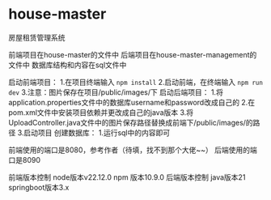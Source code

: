 # house-master
房屋租赁管理系统

前端项目在house-master的文件中
后端项目在house-master-management的文件中
数据库结构和内容在sql文件中

启动前端项目：
    1.在项目终端输入 `npm install`
    2.启动前端，在终端输入 `npm run dev`
    3.注意：图片保存在项目/public/images/下
启动后端项目：
    1.将application.properties文件中的数据库username和password改成自己的
    2.在pom.xml文件中安装项目依赖并更改成自己的java版本
    3.将UploadController.java文件中的图片保存路径替换成前端下/public/images/的路径
    3.启动项目
创建数据库：
    1.运行sql中的内容即可

前端使用的端口是8080，参考作者（待填，找不到那个大佬~~）
后端使用的端口是8090

前端版本控制
    node版本v22.12.0
    npm 版本10.9.0
后端版本控制
    java版本21
    springboot版本3.x
